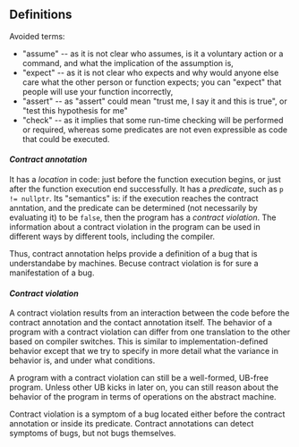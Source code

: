 Definitions
-----------

Avoided terms:

* "assume" -- as it is not clear who assumes, is it a voluntary action or a command, and what the implication of the assumption is,
* "expect" -- as it is not clear who expects and why would anyone else care what the other person or function expects; you 
  can "expect" that people will use your function incorrectly, 
* "assert" -- as "assert" could mean "trust me, I say it and this is true", or "test this hypothesis for me"
* "check" -- as it implies that some run-time checking will be performed or required, whereas some predicates are not even 
  expressible as code that could be executed.

#### *Contract annotation*

It has a *location* in code: just before the function execution begins, or just after the function execution end successfully.
It has a *predicate*, such as `p != nullptr`. Its "semantics" is: if the execution reaches the contract anntation,
and the predicate can be determined (not necessarily by evaluating it) to be `false`, then the program has a *contract violation*.
The information about a contract violation in the program
can be used in different ways by different tools, including the compiler.  

Thus, contract annotation helps provide a definition of a bug that is understandabe by machines. Becuse contract violation is for sure a manifestation of a bug.


#### *Contract violation*

A contract violation results from an interaction between the code before the contract annotation and the contact annotation 
itself. The behavior of a program with a contract violation can differ from one translation to the other based on compiler 
switches. This is similar to implementation-defined behavior except that we try to specify in more detail what the variance
in behavior is, and under what conditions.

A program with a contract violation can still be a well-formed, UB-free program. Unless other UB kicks in later on, you can
still reason about the behavior of the program in terms of operations on the abstract machine.

Contract violation is a symptom of a bug located either before the contract annotation or inside its predicate. 
Contract annotations can detect symptoms of bugs, but not bugs themselves. 
